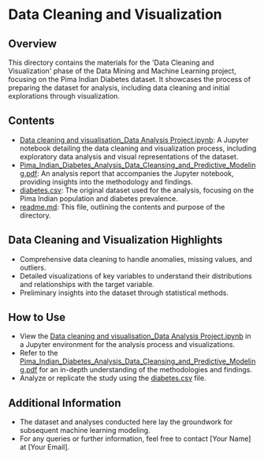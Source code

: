 # Data Cleaning and Visualization

## Overview
This directory contains the materials for the 'Data Cleaning and Visualization' phase of the Data Mining and Machine Learning project, focusing on the Pima Indian Diabetes dataset. It showcases the process of preparing the dataset for analysis, including data cleaning and initial explorations through visualization.

## Contents
- [Data cleaning and visualisation_Data Analysis Project.ipynb](./Data%20cleaning%20and%20visualisation_Data%20Analysis%20Project.ipynb): A Jupyter notebook detailing the data cleaning and visualization process, including exploratory data analysis and visual representations of the dataset.
- [Pima_Indian_Diabetes_Analysis_Data_Cleansing_and_Predictive_Modeling.pdf](./Pima_Indian_Diabetes_Analysis_Data_Cleansing_and_Predictive_Modeling.pdf): An analysis report that accompanies the Jupyter notebook, providing insights into the methodology and findings.
- [diabetes.csv](./diabetes.csv): The original dataset used for the analysis, focusing on the Pima Indian population and diabetes prevalence.
- [readme.md](./readme.md): This file, outlining the contents and purpose of the directory.

## Data Cleaning and Visualization Highlights
- Comprehensive data cleaning to handle anomalies, missing values, and outliers.
- Detailed visualizations of key variables to understand their distributions and relationships with the target variable.
- Preliminary insights into the dataset through statistical methods.

## How to Use
- View the [Data cleaning and visualisation_Data Analysis Project.ipynb](./Data%20cleaning%20and%20visualisation_Data%20Analysis%20Project.ipynb) in a Jupyter environment for the analysis process and visualizations.
- Refer to the [Pima_Indian_Diabetes_Analysis_Data_Cleansing_and_Predictive_Modeling.pdf](./Pima_Indian_Diabetes_Analysis_Data_Cleansing_and_Predictive_Modeling.pdf) for an in-depth understanding of the methodologies and findings.
- Analyze or replicate the study using the [diabetes.csv](./diabetes.csv) file.

## Additional Information
- The dataset and analyses conducted here lay the groundwork for subsequent machine learning modeling.
- For any queries or further information, feel free to contact [Your Name] at [Your Email].
